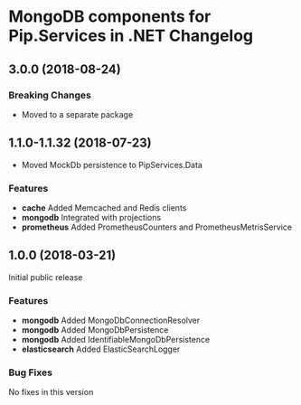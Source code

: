 # MongoDB components for Pip.Services in .NET Changelog

## <a name="3.0.0"></a> 3.0.0 (2018-08-24)

### Breaking Changes
* Moved to a separate package

## <a name="1.1.0-1.1.32"></a> 1.1.0-1.1.32 (2018-07-23)

* Moved MockDb persistence to PipServices.Data

### Features
* **cache** Added Memcached and Redis clients
* **mongodb** Integrated with projections
* **prometheus** Added PrometheusCounters and PrometheusMetrisService

## <a name="1.0.0"></a> 1.0.0 (2018-03-21)

Initial public release

### Features
* **mongodb** Added MongoDbConnectionResolver
* **mongodb** Added MongoDbPersistence
* **mongodb** Added IdentifiableMongoDbPersistence
* **elasticsearch** Added ElasticSearchLogger

### Bug Fixes
No fixes in this version

